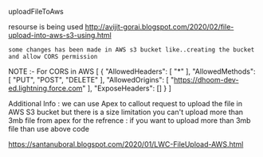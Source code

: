  uploadFileToAws

resourse is being used http://avijit-gorai.blogspot.com/2020/02/file-upload-into-aws-s3-using.html
 
	some changes has been made in AWS s3 bucket like..creating the bucket and allow CORS permission 

NOTE :- For CORS in AWS
[
    {
        "AllowedHeaders": [
            "*"
        ],
        "AllowedMethods": [
            "PUT",
            "POST",
            "DELETE"
        ],
        "AllowedOrigins": [
            "https://dhoom-dev-ed.lightning.force.com"
        ],
        "ExposeHeaders": []
    }
]


Additional Info : we can use Apex to callout request to upload the file in AWS S3 bucket but there is a size limitation you can't upload more than 3mb file from apex
for the refrence : if you want to upload more than 3mb file than use above code 

https://santanuboral.blogspot.com/2020/01/LWC-FileUpload-AWS.html
